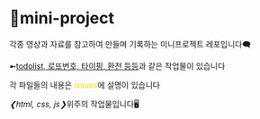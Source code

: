 # 📌mini-project
  <p>각종 영상과 자료를 참고하여 만들며 기록하는 미니프로젝트 레포입니다🗨</p>
  <p>➼<span style="text-decoration: underline;">todolist, 로또번호, 타이핑, 환전 등등</span>과 같은 작업물이 있습니다</p>
  <p>각 파일들의 내용은 <em style="color: gold;">issues</em>에 설명이 있습니다</p>
  <p><em>❮html, css, js❯</em>위주의 작업물입니다🖥</p>
